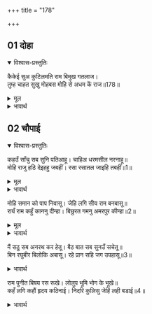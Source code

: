 +++
title = "178"

+++


## 01 दोहा
<details open><summary>विश्वास-प्रस्तुतिः</summary>

कैकेई सुअ कुटिलमति राम बिमुख गतलाज।  
तुम्ह चाहत सुखु मोहबस मोहि से अधम कें राज॥178॥  
</details>
<details><summary>मूल</summary>

कैकेई सुअ कुटिलमति राम बिमुख गतलाज।  
तुम्ह चाहत सुखु मोहबस मोहि से अधम कें राज॥178॥  
</details>

<details><summary>भावार्थ</summary>

कैकेयी के पुत्र, कुटिलबुद्धि, रामविमुख और निर्लज्ज मुझ से अधम के राज्य से आप मोह के वश होकर ही सुख चाहते हैं॥178॥  
</details>





## 02 चौपाई
<details open><summary>विश्वास-प्रस्तुतिः</summary>

कहउँ साँचु सब सुनि पतिआहू। चाहिअ धरमसील नरनाहू॥  
मोहि राजु हठि देइहहु जबहीं। रसा रसातल जाइहि तबहीं॥1॥  
</details>
<details><summary>मूल</summary>

कहउँ साँचु सब सुनि पतिआहू। चाहिअ धरमसील नरनाहू॥  
मोहि राजु हठि देइहहु जबहीं। रसा रसातल जाइहि तबहीं॥1॥  
</details>

<details><summary>भावार्थ</summary>

मैं सत्य कहता हूँ, आप सब सुनकर विश्वास करें, धर्मशील को ही राजा होना चाहिए। आप मुझे हठ करके ज्यों ही राज्य देङ्गे, त्यों ही पृथ्वी पाताल में धँस जाएगी॥1॥  
</details>

मोहि समान को पाप निवासू। जेहि लगि सीय राम बनबासू॥  
रायँ राम कहुँ काननु दीन्हा। बिछुरत गमनु अमरपुर कीन्हा॥2॥  

<details><summary>मूल</summary>

मोहि समान को पाप निवासू। जेहि लगि सीय राम बनबासू॥  
रायँ राम कहुँ काननु दीन्हा। बिछुरत गमनु अमरपुर कीन्हा॥2॥  
</details>

<details><summary>भावार्थ</summary>

मेरे समान पापों का घर कौन होगा, जिसके कारण सीताजी और श्री रामजी का वनवास हुआ? राजा ने श्री रामजी को वन दिया और उनके बिछुडते ही स्वयं स्वर्ग को गमन किया॥2॥  
</details>

मैं सठु सब अनरथ कर हेतू। बैठ बात सब सुनउँ सचेतू॥  
बिन रघुबीर बिलोकि अबासू। रहे प्रान सहि जग उपहासू॥3॥  

<details><summary>भावार्थ</summary>

और मैं दुष्ट, जो अनर्थों का कारण हूँ, होश-हवास में बैठा सब बातें सुन रहा हूँ। श्री रघुनाथजी से रहित घर को देखकर और जगत्‌ का उपहास सहकर भी ये प्राण बने हुए हैं॥3॥  
</details>

राम पुनीत बिषय रस रूखे। लोलुप भूमि भोग के भूखे॥  
कहँ लगि कहौं हृदय कठिनाई। निदरि कुलिसु जेहिं लही बडाई॥4॥  

<details><summary>भावार्थ</summary>

(इसका यही कारण है कि ये प्राण) श्री राम रूपी पवित्र विषय रस में आसक्त नहीं हैं। ये लालची भूमि और भोगों के ही भूखे हैं। मैं अपने हृदय की कठोरता कहाँ तक कहूँ? जिसने वज्र का भी तिरस्कार करके बडाई पाई है॥4॥  
</details>


